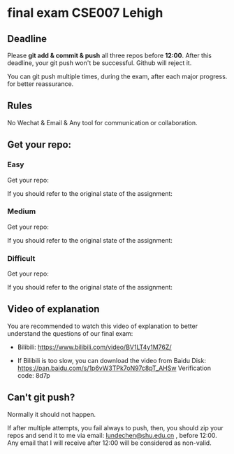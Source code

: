 # final exam CSE007 Lehigh

## Deadline
Please **git add & commit & push** all three repos before **12:00**.
After this deadline, your git push won't be successful. 
Github will reject it.

You can git push multiple times, during the exam, after each major progress.
for better reassurance.

## Rules
No Wechat & Email & Any tool for communication or collaboration.

## Get your repo:
### Easy
Get your repo:

If you should refer to the original state of the assignment:


### Medium
Get your repo:

If you should refer to the original state of the assignment:

### Difficult
Get your repo:

If you should refer to the original state of the assignment:

## Video of explanation
You are recommended to watch this video of explanation to better understand 
the questions of our final exam:

- Bilibili: https://www.bilibili.com/video/BV1LT4y1M76Z/

- If Bilibili is too slow, you can download the video from Baidu Disk: https://pan.baidu.com/s/1p6vW3TPk7oN97c8pT_AHSw 
Verification code: 8d7p 

## Can't git push?
Normally it should not happen. 

If after multiple attempts, you fail always to push, then, you should
zip your repos and send it to me via email:
lundechen@shu.edu.cn , before 12:00. Any email that I will receive after 
12:00 will be considered as non-valid.
